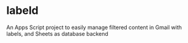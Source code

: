 # labeld
An Apps Script project to easily manage filtered content in Gmail with labels, and Sheets as database backend
